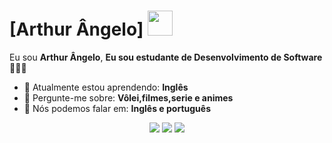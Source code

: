 # [Arthur Ângelo] <img src="https://media.tenor.com/_wI1LABjZAUAAAAM/gojo-satoru-gojo.gif" width="40px">

Eu sou <strong>Arthur Ângelo</strong>, <strong>Eu sou estudante de Desenvolvimento de Software</strong> 👨🏻‍💻 

- 🚀 Atualmente estou aprendendo: <strong>Inglês</strong> 
- 💬 Pergunte-me sobre: <strong>Vôlei,filmes,serie e animes</strong>
- 📣 Nós podemos falar em: <strong>Inglês e português</strong>

<div align="center">

  <a href="#" alt="Gmail">
    <img src="https://img.shields.io/badge/-Gmail-FF0000?style=flat-square&labelColor=FF0000&logo=gmail&logoColor=white&link=arthurangelo567@gmail.com"/></a>

  <a href="#" alt="Linkedin">
    <img src="https://img.shields.io/badge/-Linkedin-0e76a8?style=flat-square&logo=Linkedin&logoColor=white&link=LINK-DO-SEU-LINKEDIN" /></a>

  <a href="#" alt="Instagram">
    <img src="https://img.shields.io/badge/-Instagram-DF0174?style=flat-square&labelColor=DF0174&logo=instagram&logoColor=white&link=https://www.instagram.com/artizin.a_10/"/></a>

</div>
